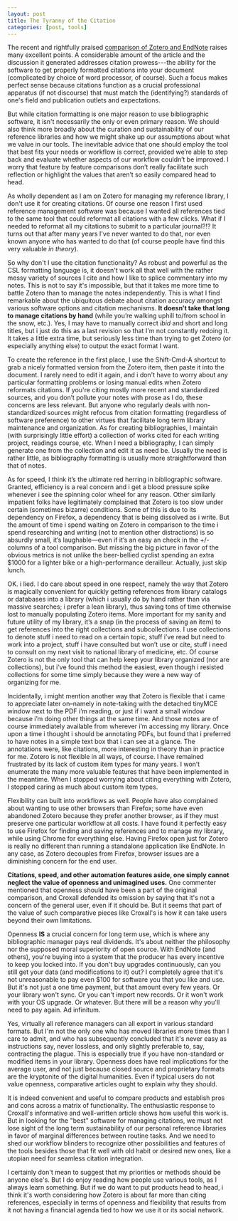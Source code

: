 ```yaml
---
layout: post
title: The Tyranny of the Citation
categories: [post, tools]
---
```


The recent and rightfully praised [comparison of Zotero and EndNote](http://chronicle.com/blogs/profhacker/zotero-vs-endnote/33157?sid=pm&#038;utm_source=pm&#038;utm_medium=en) raises many excellent points. A considerable amount of the article and the discussion it generated addresses citation prowess---the ability for the software to get properly formatted citations into your document (complicated by choice of word processor, of course). Such a focus makes perfect sense because citations function as a crucial  professional apparatus (if not discourse) that must match the (identifying?) standards of one's field and publication outlets and expectations.

But while citation formatting is one major reason to use bibliographic software, it isn't necessarily the only or even primary reason. We should also think more broadly about the curation and sustainability of our reference libraries and how we might shake up our assumptions about what we value in our tools. The inevitable advice that one should employ the tool that best fits your needs or workflow is correct, provided we&#8217;re able to step back and evaluate whether aspects of our workflow couldn&#8217;t be improved. I worry that feature by feature comparisons don&#8217;t really facilitate such reflection or highlight the values that aren&#8217;t so easily compared head to head.

As wholly dependent as I am on Zotero for managing my reference library, I don't use it for creating citations. Of course one reason I first used reference management software was because I wanted all references tied to the same tool that could reformat all citations with a few clicks. What if I needed to reformat all my citations to submit to a particular journal?!? It turns out that after many years I've never wanted to do that, nor even known anyone who has wanted to do that (of course people have find this very valuable _in theory_).

So why don't I use the citation functionality? As robust and powerful as the CSL formatting language is, it doesn't work all that well with the rather messy variety of sources I cite and how I like to splice commentary into my notes. This is not to say it's impossible, but that it takes me more time to battle Zotero than to manage the notes independently. This is what I find remarkable about the ubiquitous debate about citation accuracy amongst various software options and citation mechanisms. **It doesn&#8217;t take that long to manage citations by hand** (while you&#8217;re walking uphill to/from school in the snow, etc.). Yes, I may have to manually correct _ibid_ and short and long titles, but i just do this as a last revision so that I'm not constantly redoing it. It takes a little extra time, but seriously less time than trying to get Zotero (or especially anything else) to output the exact format I want.

To create the reference in the first place, I use the Shift-Cmd-A shortcut to grab a nicely formatted version from the Zotero item, then paste it into the document. I rarely need to edit it again, and i don't have to worry about any particular formatting problems or losing manual edits when Zotero reformats citations. If you're citing mostly more recent and standardized sources, and you don&#8217;t pollute your notes with prose as I do, these concerns are less relevant. But anyone who regularly deals with non-standardized sources might refocus from citation formatting (regardless of software preference) to other virtues that facilitate long term library maintenance and organization. As for creating bibliographies, I maintain (with surprisingly little effort) a collection of works cited for each writing project, readings course, etc. When I need a bibliography, I can simply generate one from the collection and edit it as need be. Usually the need is rather little, as bibliography formatting is usually more straightforward than that of notes.

As for speed, I think it&#8217;s the ultimate red herring in bibliographic software. Granted, efficiency is a real concern and i get a blood pressure spike whenever i see the spinning color wheel for any reason. Other similarly impatient folks have legitimately complained that Zotero is too slow under certain (sometimes bizarre) conditions. Some of this is due to its dependency on Firefox, a dependency that is being dissolved as i write. But the amount of time i spend waiting on Zotero in comparison to the time i spend researching and writing (not to mention other distractions) is so absurdly small, it&#8217;s laughable&mdash;even if it&#8217;s an easy an check in the +/- columns of a tool comparison. But missing the big picture in favor of  the obvious metrics is not unlike the beer-bellied cyclist spending an extra $1000 for a lighter bike or a high-performance derailleur. Actually, just skip lunch.

OK. i lied. I do care about speed in one respect, namely the way that Zotero is magically convenient for quickly getting references from library catalogs or databases into a library (which i usually do by hand rather than via massive searches; i prefer a lean library), thus saving tons of time otherwise lost to manually populating Zotero items. More important for my sanity and future utility of my library, it&#8217;s a snap (in the process of saving an item) to get references into the right collections and subcollections. I use collections to denote stuff i need to read on a certain topic, stuff i&#8217;ve read but need to work into a project, stuff i have consulted but won&#8217;t use or cite, stuff i need to consult on my next visit to national library of medicine, etc. Of course Zotero is not the only tool that can help keep your library organized (nor are collections), but i&#8217;ve found this method the easiest, even though i resisted collections for some time simply because they were a new way of organizing for me.

Incidentally, i might mention another way that Zotero is flexible that i came to appreciate later on&#8211;namely in note-taking with the detached tinyMCE window next to the PDF i&#8217;m reading, or just if i want a small window because i&#8217;m doing other things at the same time. And those notes are of course immediately available from wherever i&#8217;m accessing my library. Once upon a time i thought i should be annotating PDFs, but found that i preferred to have notes in a simple text box that i can see at a glance. The annotations were, like citations, more interesting in theory than in practice for me. Zotero is not flexible in all ways, of course. I have remained frustrated by its lack of custom item types for many years. I won&#8217;t enumerate the many more valuable features that have been implemented in the meantime. When I stopped worrying about citing everything with Zotero, I stopped caring as much about custom item types.

Flexibility can built into workflows as well. People have also complained about wanting to use other browsers than Firefox; some have even abandoned Zotero because they prefer another browser, as if they must preserve one particular workflow at all costs. I have found it perfectly easy to use Firefox for finding and saving references and to manage my library, while using Chrome for everything else. Having Firefox open just for Zotero is really no different than running a standalone application like EndNote. In any case, as Zotero decouples from Firefox, browser issues are a diminishing concern for the end user.

**Citations, speed, and other automation features aside, one simply cannot neglect the value of openness and unimagined uses.** One commenter mentioned that openness should have been a part of the original comparison, and Croxall defended its omission by saying that it's not a concern of the general user, even if it should be. But it seems that part of the value of such comparative pieces like Croxall's is how it can take users beyond their own limitations.

Openness **IS** a crucial concern for long term use, which is where any bibliographic manager pays real dividends. It's about neither the philosophy nor the supposed moral superiority of open source. With EndNote (and others), you're buying into a system that the producer has every incentive to keep you locked into. If you don't buy upgrades continuously, can you still get your data (and modifications to it) out? I completely agree that it's not unreasonable to pay even $100 for software you that you like and use. But it's not just a one time payment, but that amount every few years. Or your library won't sync. Or you can't import new records. Or it won't work with your OS upgrade. Or whatever. But there will be a reason why you'll need to pay again. Ad infinitum.

Yes, virtually all reference managers can all export in various standard formats. But I'm not the only one who has moved libraries more times than I care to admit, and who has subsequently concluded that it's never easy as instructions say, never lossless, and only slightly preferable to, say, contracting the plague. This is especially true if you have non-standard or modified items in your library. Openness does have real implications for the average user, and not just because closed source and proprietary formats are the kryptonite of the digital humanities. Even if typical users do not value openness, comparative articles ought to explain why they should. 

It is indeed convenient and useful to compare products and establish pros and cons across a matrix of functionality. The enthusiastic response to Croxall's informative and well-written article shows how useful this work is. But in looking for the "best" software for managing citations, we must not lose sight of the long term sustainability of our personal reference libraries in favor of marginal differences between routine tasks. And we need to shed our workflow blinders to recognize other possibilities and features of the tools besides those that fit well with old habit or desired new ones, like a utopian need for seamless citation integration.

I certainly don't mean to suggest that my priorities or methods should be anyone else's. But I do enjoy reading how people use various tools, as I always learn something. But if we do want to put products head to head, i think it's worth considering how Zotero is about far more than citing references, especially in terms of openness and flexibility that results from it not having a financial agenda tied to how we use it or its social network.
